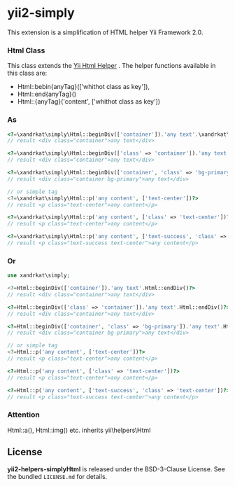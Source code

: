yii2-simply
============

This extension is a simplification of HTML helper Yii Framework 2.0.

### Html Class

This class extends the [Yii Html Helper](https://github.com/yiisoft/yii2/blob/master/framework/helpers/Html.php) . The helper functions available in this class are:
- Html::bebin{anyTag}([\'whithot class as key\']),
- Html::end{anyTag}()
- Html::{anyTag}('content', [\'whithot class as key\'])

### As

```php
<?=\xandrkat\simply\Html::beginDiv(['container']).'any text'.\xandrkat\simply\Html::endDiv()?>
// result <div class="container">any text</div>
```

```php
<?=\xandrkat\simply\Html::beginDiv(['class' => 'container']).'any text'.\xandrkat\simply\Html::endDiv()?>
// result <div class="container">any text</div> 
```

```php
<?=\xandrkat\simply\Html::beginDiv(['container', 'class' => 'bg-primary']).'any text'.\xandrkat\simply\Html::endDiv()?>
// result <div class="container bg-primary">any text</div> 
```

```php
// or simple tag
<?=\xandrkat\simply\Html::p('any content', ['text-center'])?>
// result <p class="text-center">any content</p>
```

```php
<?=\xandrkat\simply\Html::p('any content', ['class' => 'text-center'])?>
// result <p class="text-center">any content</p>
```

```php
<?=\xandrkat\simply\Html::p('any content', ['text-success', 'class' => 'text-center'])?>
// result <p class="text-success text-center">any content</p>
```

### Or

```php
use xandrkat\simply;

<?=Html::beginDiv(['container']).'any text'.Html::endDiv()?>
// result <div class="container">any text</div>
```

```php
<?=Html::beginDiv(['class' => 'container']).'any text'.Html::endDiv()?>
// result <div class="container">any text</div> 
```

```php
<?=Html::beginDiv(['container', 'class' => 'bg-primary']).'any text'.Html::endDiv()?>
// result <div class="container bg-primary">any text</div> 
```

```php
// or simple tag
<?=Html::p('any content', ['text-center'])?>
// result <p class="text-center">any content</p>
```

```php
<?=Html::p('any content', ['class' => 'text-center'])?>
// result <p class="text-center">any content</p>
```

```php
<?=Html::p('any content', ['text-success', 'class' => 'text-center'])?>
// result <p class="text-success text-center">any content</p>
```

### Attention
Html::a(), Html::img() etc. inherits yii\helpers\Html

## License

**yii2-helpers-simplyHtml** is released under the BSD-3-Clause License. See the bundled `LICENSE.md` for details.

